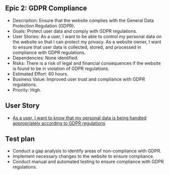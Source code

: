 ## Epic 2: GDPR Compliance

* Description: Ensure that the website complies with the General Data Protection Regulation (GDPR).
* Goals: Protect user data and comply with GDPR regulations.
* User Stories:
As a user, I want to be able to control my personal data on the website so that I can protect my privacy.
As a website owner, I want to ensure that user data is collected, stored, and processed in compliance with GDPR regulations.
* Dependencies: None identified.
* Risks: There is a risk of legal and financial consequences if the website is found to be in violation of GDPR regulations.
* Estimated Effort: 60 hours.
* Business Value: Improved user trust and compliance with GDPR regulations.
* Priority: High.


## User Story
* [As a user, I want to know that my personal data is being handled appropriately according to GDPR regulations](stories/story_2.2.1.md)

## Test plan
* Conduct a gap analysis to identify areas of non-compliance with GDPR.
* Implement necessary changes to the website to ensure compliance.
* Conduct manual and automated testing to ensure compliance with GDPR regulations.
